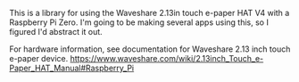 This is a library for using the Waveshare 2.13in touch e-paper HAT V4 with a Raspberry Pi Zero. I'm going to be making several apps using this, so I figured I'd abstract it out.

For hardware information, see documentation for Waveshare 2.13 inch touch e-paper device.
https://www.waveshare.com/wiki/2.13inch_Touch_e-Paper_HAT_Manual#Raspberry_Pi
